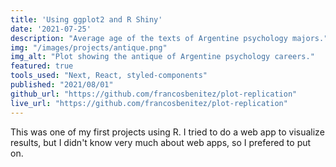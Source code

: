 ```yaml
---
title: 'Using ggplot2 and R Shiny'
date: '2021-07-25'
description: "Average age of the texts of Argentine psychology majors."
img: "/images/projects/antique.png"
img_alt: "Plot showing the antique of Argentine psychology careers."
featured: true
tools_used: "Next, React, styled-components"
published: "2021/08/01"
github_url: "https://github.com/francosbenitez/plot-replication"
live_url: "https://github.com/francosbenitez/plot-replication"
---
```


This was one of my first projects using R. I tried to do a web app to visualize results, but I didn't know very much about web apps, so I prefered to put on.